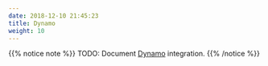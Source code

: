 ```yaml
---
date: 2018-12-10 21:45:23
title: Dynamo
weight: 10
---
```


{{% notice note %}}
TODO: Document [Dynamo](https://docs.aws.amazon.com/step-functions/latest/dg/connectors-ddb.html) integration.
{{% /notice %}}